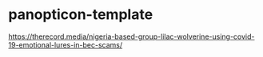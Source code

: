 # panopticon-template

https://therecord.media/nigeria-based-group-lilac-wolverine-using-covid-19-emotional-lures-in-bec-scams/
